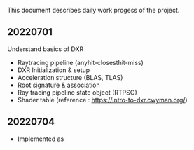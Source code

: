 This document describes daily work progess of the project.

## 20220701
Understand basics of DXR
- Raytracing pipeline (anyhit-closesthit-miss)
- DXR Initialization & setup
- Acceleration structure (BLAS, TLAS)
- Root signature & association
- Ray tracing pipeline state object (RTPSO)
- Shader table
(reference : https://intro-to-dxr.cwyman.org/)

## 20220704
- Implemented as 
